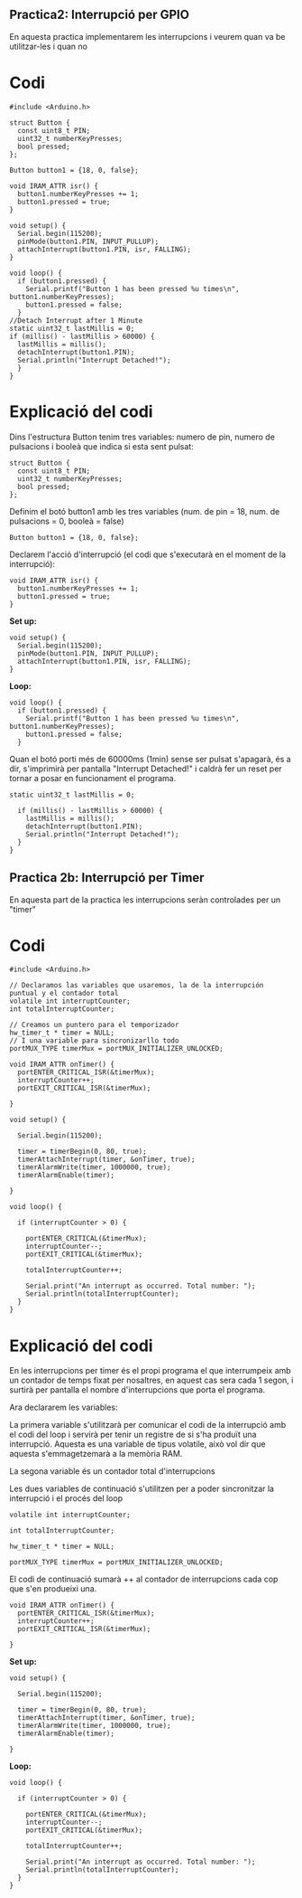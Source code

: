 ## Practica2: Interrupció per GPIO

En aquesta practica implementarem les interrupcions i veurem quan va be utilitzar-les i quan no

# Codi

```
#include <Arduino.h>

struct Button {
  const uint8_t PIN;
  uint32_t numberKeyPresses;
  bool pressed;
};

Button button1 = {18, 0, false};

void IRAM_ATTR isr() {
  button1.numberKeyPresses += 1;
  button1.pressed = true;
}

void setup() {
  Serial.begin(115200);
  pinMode(button1.PIN, INPUT_PULLUP);
  attachInterrupt(button1.PIN, isr, FALLING);
}

void loop() {
  if (button1.pressed) {
    Serial.printf("Button 1 has been pressed %u times\n", button1.numberKeyPresses);
    button1.pressed = false;
  }
//Detach Interrupt after 1 Minute
static uint32_t lastMillis = 0;
if (millis() - lastMillis > 60000) {
  lastMillis = millis();
  detachInterrupt(button1.PIN);
  Serial.println("Interrupt Detached!");
  }
}
```

# Explicació del codi

Dins l'estructura Button tenim tres variables: numero de pin, numero de pulsacions i booleà que indica si esta sent pulsat:

```
struct Button {
  const uint8_t PIN;
  uint32_t numberKeyPresses;
  bool pressed;
};
```

Definim el botó button1 amb les tres variables (num. de pin = 18, num. de pulsacions = 0, booleà = false)

```
Button button1 = {18, 0, false};
```

Declarem l'acció d'interrupció (el codi que s'executarà en el moment de la interrupció):

```
void IRAM_ATTR isr() {
  button1.numberKeyPresses += 1;
  button1.pressed = true;
}
```
**Set up:**
```
void setup() {
  Serial.begin(115200);
  pinMode(button1.PIN, INPUT_PULLUP);
  attachInterrupt(button1.PIN, isr, FALLING);
}

```
**Loop:**
```
void loop() {
  if (button1.pressed) {
    Serial.printf("Button 1 has been pressed %u times\n", button1.numberKeyPresses);
    button1.pressed = false;
  }
```

Quan el botó porti més de 60000ms (1min) sense ser pulsat s'apagarà, és a dir, s'imprimirà per pantalla "Interrupt Detached!" i caldrà fer un reset per tornar a posar en funcionament el programa.

```
static uint32_t lastMillis = 0;

  if (millis() - lastMillis > 60000) {
    lastMillis = millis();
    detachInterrupt(button1.PIN);
    Serial.println("Interrupt Detached!");
  }
}
```

## Practica 2b: Interrupció per Timer

En aquesta part de la practica les interrupcions seràn controlades per un "timer"

# Codi

```
#include <Arduino.h>

// Declaramos las variables que usaremos, la de la interrupción puntual y el contador total
volatile int interruptCounter;
int totalInterruptCounter;

// Creamos un puntero para el temporizador 
hw_timer_t * timer = NULL;
// I una variable para sincronizarllo todo
portMUX_TYPE timerMux = portMUX_INITIALIZER_UNLOCKED;
 
void IRAM_ATTR onTimer() {
  portENTER_CRITICAL_ISR(&timerMux);
  interruptCounter++;
  portEXIT_CRITICAL_ISR(&timerMux);
 
}
 
void setup() {
 
  Serial.begin(115200);
 
  timer = timerBegin(0, 80, true);
  timerAttachInterrupt(timer, &onTimer, true);
  timerAlarmWrite(timer, 1000000, true);
  timerAlarmEnable(timer);
 
}
 
void loop() {
 
  if (interruptCounter > 0) {
 
    portENTER_CRITICAL(&timerMux);
    interruptCounter--;
    portEXIT_CRITICAL(&timerMux);
 
    totalInterruptCounter++;
 
    Serial.print("An interrupt as occurred. Total number: ");
    Serial.println(totalInterruptCounter);
  }
}
```

# Explicació del codi

En les interrupcions per timer és el propi programa el que interrumpeix amb un contador de temps fixat per nosaltres, en aquest cas sera cada 1 segon, i surtirà per pantalla el nombre d'interrupcions que porta el programa.

Ara declararem les variables:

La primera variable s'utilitzarà per comunicar el codi de la interrupció amb el codi del loop i servirà per tenir un registre de si s'ha produït una interrupció. Aquesta es una variable de tipus volatile, això vol dir que aquesta s'emmagetzemarà a la memòria RAM.

La segona variable és un contador total d'interrupcions

Les dues variables de continuació s'utilitzen per a poder sincronitzar la interrupció i el procés del loop

```
volatile int interruptCounter;

int totalInterruptCounter;

hw_timer_t * timer = NULL;

portMUX_TYPE timerMux = portMUX_INITIALIZER_UNLOCKED;

```

El codi de continuació sumarà ++ al contador de interrupcions cada cop que s'en produeixi una.


```
void IRAM_ATTR onTimer() {
  portENTER_CRITICAL_ISR(&timerMux);
  interruptCounter++;
  portEXIT_CRITICAL_ISR(&timerMux);
 
}

```

**Set up:**

```
void setup() {
 
  Serial.begin(115200);
 
  timer = timerBegin(0, 80, true);
  timerAttachInterrupt(timer, &onTimer, true);
  timerAlarmWrite(timer, 1000000, true);
  timerAlarmEnable(timer);
 
}
```

**Loop:**

```
void loop() {
 
  if (interruptCounter > 0) {
 
    portENTER_CRITICAL(&timerMux);
    interruptCounter--;
    portEXIT_CRITICAL(&timerMux);
 
    totalInterruptCounter++;
 
    Serial.print("An interrupt as occurred. Total number: ");
    Serial.println(totalInterruptCounter);
  }
}
```

